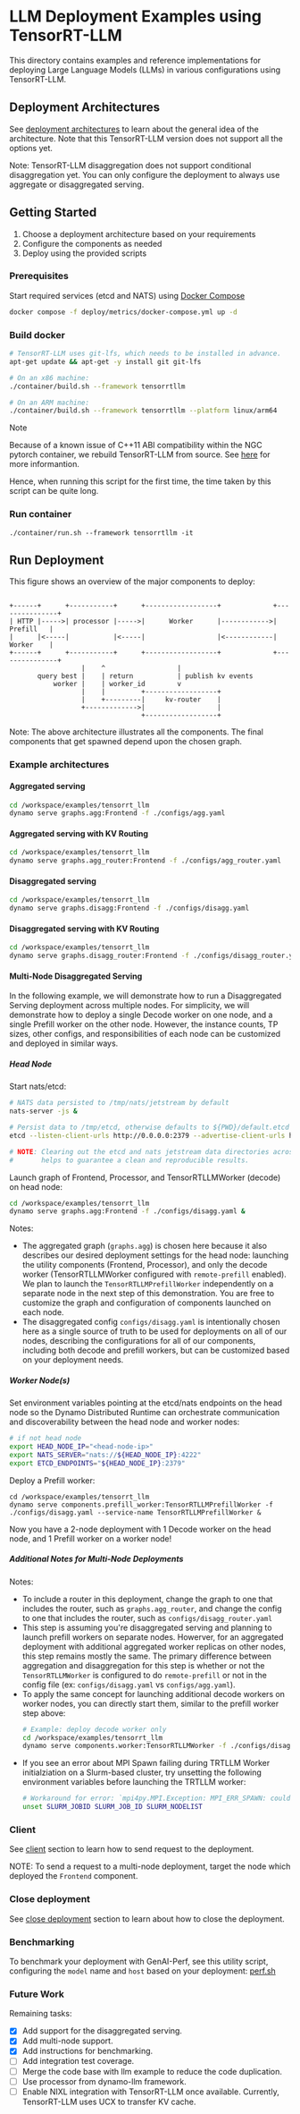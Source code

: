 <!--
SPDX-FileCopyrightText: Copyright (c) 2025 NVIDIA CORPORATION & AFFILIATES. All rights reserved.
SPDX-License-Identifier: Apache-2.0

Licensed under the Apache License, Version 2.0 (the "License");
you may not use this file except in compliance with the License.
You may obtain a copy of the License at

http://www.apache.org/licenses/LICENSE-2.0

Unless required by applicable law or agreed to in writing, software
distributed under the License is distributed on an "AS IS" BASIS,
WITHOUT WARRANTIES OR CONDITIONS OF ANY KIND, either express or implied.
See the License for the specific language governing permissions and
limitations under the License.
-->

# LLM Deployment Examples using TensorRT-LLM

This directory contains examples and reference implementations for deploying Large Language Models (LLMs) in various configurations using TensorRT-LLM.


## Deployment Architectures

See [deployment architectures](../llm/README.md#deployment-architectures) to learn about the general idea of the architecture.
Note that this TensorRT-LLM version does not support all the options yet.

Note: TensorRT-LLM disaggregation does not support conditional disaggregation yet. You can only configure the deployment to always use aggregate or disaggregated serving.

## Getting Started

1. Choose a deployment architecture based on your requirements
2. Configure the components as needed
3. Deploy using the provided scripts

### Prerequisites

Start required services (etcd and NATS) using [Docker Compose](../../deploy/metrics/docker-compose.yml)
```bash
docker compose -f deploy/metrics/docker-compose.yml up -d
```

### Build docker

```bash
# TensorRT-LLM uses git-lfs, which needs to be installed in advance.
apt-get update && apt-get -y install git git-lfs

# On an x86 machine:
./container/build.sh --framework tensorrtllm

# On an ARM machine:
./container/build.sh --framework tensorrtllm --platform linux/arm64
```

> [!NOTE]
> Because of a known issue of C++11 ABI compatibility within the NGC pytorch container,
> we rebuild TensorRT-LLM from source. See [here](https://nvidia.github.io/TensorRT-LLM/installation/linux.html)
> for more informantion.
>
> Hence, when running this script for the first time, the time taken by this script can be
> quite long.


### Run container

```
./container/run.sh --framework tensorrtllm -it
```
## Run Deployment

This figure shows an overview of the major components to deploy:



```

+------+      +-----------+      +------------------+             +---------------+
| HTTP |----->| processor |----->|      Worker      |------------>|     Prefill   |
|      |<-----|           |<-----|                  |<------------|     Worker    |
+------+      +-----------+      +------------------+             +---------------+
                  |    ^                  |
       query best |    | return           | publish kv events
           worker |    | worker_id        v
                  |    |         +------------------+
                  |    +---------|     kv-router    |
                  +------------->|                  |
                                 +------------------+

```

Note: The above architecture illustrates all the components. The final components
that get spawned depend upon the chosen graph.

### Example architectures

#### Aggregated serving
```bash
cd /workspace/examples/tensorrt_llm
dynamo serve graphs.agg:Frontend -f ./configs/agg.yaml
```

#### Aggregated serving with KV Routing
```bash
cd /workspace/examples/tensorrt_llm
dynamo serve graphs.agg_router:Frontend -f ./configs/agg_router.yaml
```

#### Disaggregated serving
```bash
cd /workspace/examples/tensorrt_llm
dynamo serve graphs.disagg:Frontend -f ./configs/disagg.yaml
```

#### Disaggregated serving with KV Routing
```bash
cd /workspace/examples/tensorrt_llm
dynamo serve graphs.disagg_router:Frontend -f ./configs/disagg_router.yaml
```

#### Multi-Node Disaggregated Serving

In the following example, we will demonstrate how to run a Disaggregated Serving
deployment across multiple nodes. For simplicity, we will demonstrate how to
deploy a single Decode worker on one node, and a single Prefill worker on the other node.
However, the instance counts, TP sizes, other configs, and responsibilities of each node
can be customized and deployed in similar ways.

##### Head Node

Start nats/etcd:
```bash
# NATS data persisted to /tmp/nats/jetstream by default
nats-server -js &

# Persist data to /tmp/etcd, otherwise defaults to ${PWD}/default.etcd if left unspecified
etcd --listen-client-urls http://0.0.0.0:2379 --advertise-client-urls http://0.0.0.0:2379 --data-dir /tmp/etcd &

# NOTE: Clearing out the etcd and nats jetstream data directories across runs
#       helps to guarantee a clean and reproducible results.
```

Launch graph of Frontend, Processor, and TensorRTLLMWorker (decode) on head node:

```bash
cd /workspace/examples/tensorrt_llm
dynamo serve graphs.agg:Frontend -f ./configs/disagg.yaml &
```

Notes:
- The aggregated graph (`graphs.agg`) is chosen here because it also describes
  our desired deployment settings for the head node: launching the utility components
  (Frontend, Processor), and only the decode worker (TensorRTLLMWorker configured with
  `remote-prefill` enabled). We plan to launch the `TensorRTLLMPrefillWorker`
  independently on a separate node in the next step of this demonstration.
  You are free to customize the graph and configuration of components launched on
  each node.
- The disaggregated config `configs/disagg.yaml` is intentionally chosen here as a
  single source of truth to be used for deployments on all of our nodes, describing
  the configurations for all of our components, including both decode and prefill
  workers, but can be customized based on your deployment needs.

##### Worker Node(s)

Set environment variables pointing at the etcd/nats endpoints on the head node
so the Dynamo Distributed Runtime can orchestrate communication and
discoverability between the head node and worker nodes:
```bash
# if not head node
export HEAD_NODE_IP="<head-node-ip>"
export NATS_SERVER="nats://${HEAD_NODE_IP}:4222"
export ETCD_ENDPOINTS="${HEAD_NODE_IP}:2379"
```

Deploy a Prefill worker:
```
cd /workspace/examples/tensorrt_llm
dynamo serve components.prefill_worker:TensorRTLLMPrefillWorker -f ./configs/disagg.yaml --service-name TensorRTLLMPrefillWorker &
```

Now you have a 2-node deployment with 1 Decode worker on the head node, and 1 Prefill worker on a worker node!

##### Additional Notes for Multi-Node Deployments

Notes:
- To include a router in this deployment, change the graph to one that includes the router, such as `graphs.agg_router`,
  and change the config to one that includes the router, such as `configs/disagg_router.yaml`
- This step is assuming you're disaggregated serving and planning to launch prefill workers on separate nodes.
  Howerver, for an aggregated deployment with additional aggregated worker replicas on other nodes, this step
  remains mostly the same. The primary difference between aggregation and disaggregation for this step is
  whether or not the `TensorRTLLMWorker` is configured to do `remote-prefill` or not in the config file
  (ex: `configs/disagg.yaml` vs `configs/agg.yaml`).
- To apply the same concept for launching additional decode workers on worker nodes, you can
  directly start them, similar to the prefill worker step above:
  ```bash
  # Example: deploy decode worker only
  cd /workspace/examples/tensorrt_llm
  dynamo serve components.worker:TensorRTLLMWorker -f ./configs/disagg.yaml --service-name TensorRTLLMWorker &
  ```
- If you see an error about MPI Spawn failing during TRTLLM Worker initialziation on a Slurm-based cluster,
  try unsetting the following environment variables before launching the TRTLLM worker:
  ```bash
  # Workaround for error: `mpi4py.MPI.Exception: MPI_ERR_SPAWN: could not spawn processes`
  unset SLURM_JOBID SLURM_JOB_ID SLURM_NODELIST
  ```

### Client

See [client](../llm/README.md#client) section to learn how to send request to the deployment.

NOTE: To send a request to a multi-node deployment, target the node which deployed the `Frontend` component.

### Close deployment

See [close deployment](../../docs/guides/dynamo_serve.md#close-deployment) section to learn about how to close the deployment.

### Benchmarking

To benchmark your deployment with GenAI-Perf, see this utility script, configuring the
`model` name and `host` based on your deployment: [perf.sh](../llm/benchmarks/perf.sh)

### Future Work

Remaining tasks:
- [x] Add support for the disaggregated serving.
- [x] Add multi-node support.
- [x] Add instructions for benchmarking.
- [ ] Add integration test coverage.
- [ ] Merge the code base with llm example to reduce the code duplication.
- [ ] Use processor from dynamo-llm framework.
- [ ] Enable NIXL integration with TensorRT-LLM once available. Currently, TensorRT-LLM uses UCX to transfer KV cache.
